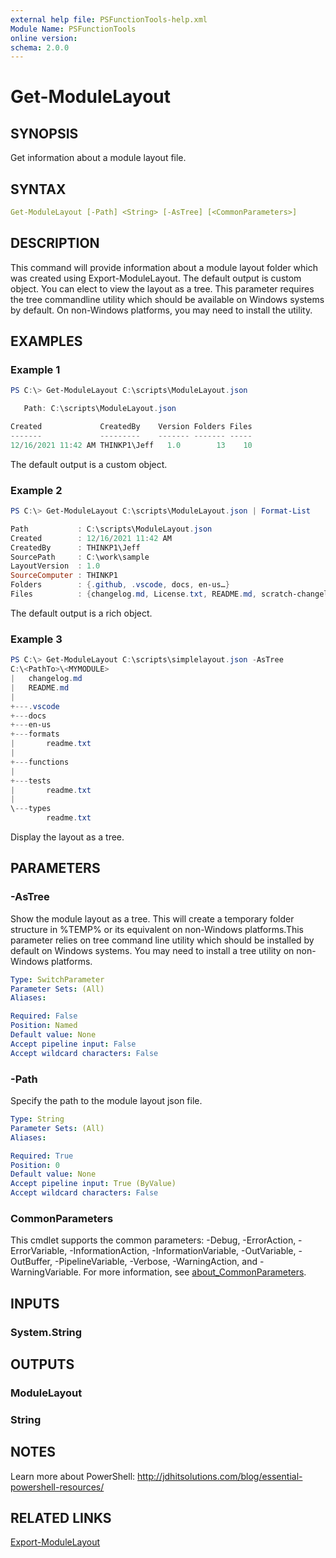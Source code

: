 ```yaml
---
external help file: PSFunctionTools-help.xml
Module Name: PSFunctionTools
online version:
schema: 2.0.0
---
```


# Get-ModuleLayout

## SYNOPSIS

Get information about a module layout file.

## SYNTAX

```yaml
Get-ModuleLayout [-Path] <String> [-AsTree] [<CommonParameters>]
```

## DESCRIPTION

This command will provide information about a module layout folder which was created using Export-ModuleLayout. The default output is custom object. You can elect to view the layout as a tree. This parameter requires the tree commandline utility which should be available on Windows systems by default. On non-Windows platforms, you may need to install the utility.

## EXAMPLES

### Example 1

```powershell
PS C:\> Get-ModuleLayout C:\scripts\ModuleLayout.json

   Path: C:\scripts\ModuleLayout.json

Created             CreatedBy    Version Folders Files
-------             ---------    ------- ------- -----
12/16/2021 11:42 AM THINKP1\Jeff   1.0        13    10
```

The default output is a custom object.

### Example 2

```powershell
PS C:\> Get-ModuleLayout C:\scripts\ModuleLayout.json | Format-List

Path           : C:\scripts\ModuleLayout.json
Created        : 12/16/2021 11:42 AM
CreatedBy      : THINKP1\Jeff
SourcePath     : C:\work\sample
LayoutVersion  : 1.0
SourceComputer : THINKP1
Folders        : {.github, .vscode, docs, en-us…}
Files          : {changelog.md, License.txt, README.md, scratch-changelog.md…}
```

The default output is a rich object.

### Example 3

```powershell
PS C:\> Get-ModuleLayout C:\scripts\simplelayout.json -AsTree
C:\<PathTo>\<MYMODULE>
|   changelog.md
|   README.md
|
+---.vscode
+---docs
+---en-us
+---formats
|       readme.txt
|
+---functions
|
+---tests
|       readme.txt
|
\---types
        readme.txt
```

Display the layout as a tree.

## PARAMETERS

### -AsTree

Show the module layout as a tree. This will create a temporary folder structure in %TEMP% or its equivalent on non-Windows platforms.This parameter relies on tree command line utility which should be installed by default on Windows systems. You may need to install a tree utility on non-Windows platforms.

```yaml
Type: SwitchParameter
Parameter Sets: (All)
Aliases:

Required: False
Position: Named
Default value: None
Accept pipeline input: False
Accept wildcard characters: False
```

### -Path

Specify the path to the module layout json file.

```yaml
Type: String
Parameter Sets: (All)
Aliases:

Required: True
Position: 0
Default value: None
Accept pipeline input: True (ByValue)
Accept wildcard characters: False
```

### CommonParameters

This cmdlet supports the common parameters: -Debug, -ErrorAction, -ErrorVariable, -InformationAction, -InformationVariable, -OutVariable, -OutBuffer, -PipelineVariable, -Verbose, -WarningAction, and -WarningVariable. For more information, see [about_CommonParameters](http://go.microsoft.com/fwlink/?LinkID=113216).

## INPUTS

### System.String

## OUTPUTS

### ModuleLayout

### String

## NOTES

Learn more about PowerShell: http://jdhitsolutions.com/blog/essential-powershell-resources/

## RELATED LINKS

[Export-ModuleLayout](Export-ModuleLayout.md)

